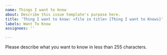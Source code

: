 ```yaml
---
name: Things I want to know
about: Describe this issue template's purpose here.
title: 'Thing I want to know: <file in title> [Thing I want to Knows]'
labels: Want To Know
assignees: ''

---
```


Please describe what you want to know in less than 255 characters.
